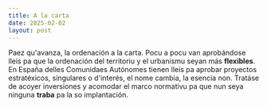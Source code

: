 ```yaml
---
title: A la carta
date: 2025-02-02
layout: post
---
```


Paez qu'avanza, la ordenación a la carta. Pocu a pocu van aprobándose lleis pa que la ordenación del territoriu y el urbanismu seyan más **flexibles**. En España delles Comunidaes Autónomes tienen lleis pa aprobar proyectos estratéxicos, singulares o d'interés, el nome cambia, la esencia non. Tratáse de acoyer inversiones y acomodar el marco normativu pa que nun seya ninguna **traba** pa la so implantación.

